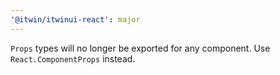```yaml
---
'@itwin/itwinui-react': major
---
```


`Props` types will no longer be exported for any component. Use `React.ComponentProps` instead.
